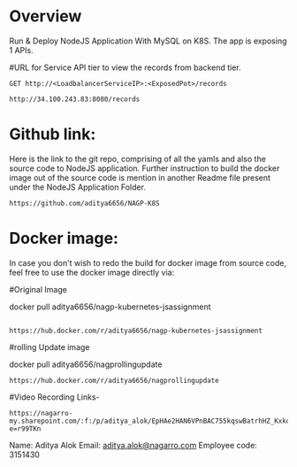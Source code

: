 # Overview
Run &amp; Deploy NodeJS Application With MySQL on K8S. The app is exposing 1 APIs.



#URL for Service API tier to view the records from backend tier.

```
GET http://<LoadbalancerServiceIP>:<ExposedPot>/records

http://34.100.243.83:8080/records
```


# Github link:

Here is the link to the git repo, comprising of all the yamls and also the source code to NodeJS application.
Further instruction to build the docker image out of the source code is mention in another Readme file present under the NodeJS Application Folder.

```
https://github.com/aditya6656/NAGP-K8S
```

# Docker image:

In case you don't wish to redo the build for docker image from source code, feel free to use the docker image directly via:

#Original Image

docker pull aditya6656/nagp-kubernetes-jsassignment

```

https://hub.docker.com/r/aditya6656/nagp-kubernetes-jsassignment
```

#rolling Update image

docker pull aditya6656/nagprollingupdate

```
https://hub.docker.com/r/aditya6656/nagprollingupdate

```


#Video Recording Links-


```
https://nagarro-my.sharepoint.com/:f:/p/aditya_alok/EpHAe2HAN6VPnBAC755kqswBatrhHZ_Kxkqh0wc5JLCijQ?e=r99TKn
```


Name: Aditya Alok
Email: aditya.alok@nagarro.com
Employee code: 3151430

